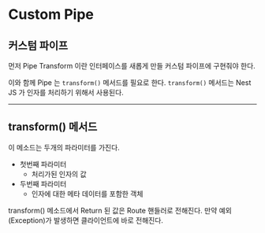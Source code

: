 # Custom Pipe

## 커스텀 파이프

먼저 Pipe Transform 이란 인터페이스를 새롭게 만들 커스텀 파이프에 구현줘야 한다.

이와 함께 Pipe 는 `transform()` 메서드를 필요로 한다. `transform()` 메서드는 Nest JS 가 인자를 처리하기 위해서 사용된다.

---

## transform() 메서드

이 메소드는 두개의 파라미터를 가진다.

* 첫번째 파라미터
    * 처리가된 인자의 값
* 두번째 파라미터
    * 인자에 대한 메타 데이터를 포함한 객체

transform() 메소드에서 Return 된 값은 Route 핸들러로 전해진다. 만약 예외(Exception)가 발생하면 클라이언트에 바로 전해진다.